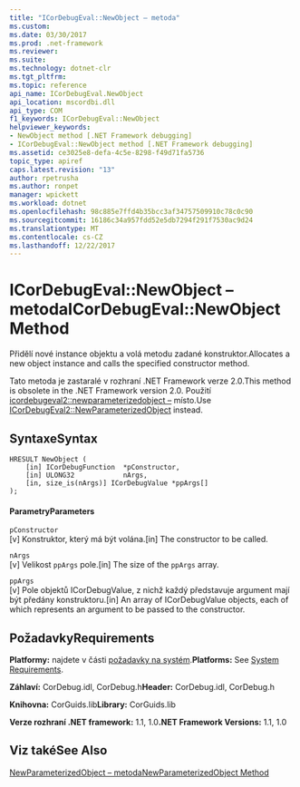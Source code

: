 ```yaml
---
title: "ICorDebugEval::NewObject – metoda"
ms.custom: 
ms.date: 03/30/2017
ms.prod: .net-framework
ms.reviewer: 
ms.suite: 
ms.technology: dotnet-clr
ms.tgt_pltfrm: 
ms.topic: reference
api_name: ICorDebugEval.NewObject
api_location: mscordbi.dll
api_type: COM
f1_keywords: ICorDebugEval::NewObject
helpviewer_keywords:
- NewObject method [.NET Framework debugging]
- ICorDebugEval::NewObject method [.NET Framework debugging]
ms.assetid: ce3025e8-defa-4c5e-8298-f49d71fa5736
topic_type: apiref
caps.latest.revision: "13"
author: rpetrusha
ms.author: ronpet
manager: wpickett
ms.workload: dotnet
ms.openlocfilehash: 98c885e7ffd4b35bcc3af34757509910c78c0c90
ms.sourcegitcommit: 16186c34a957fdd52e5db7294f291f7530ac9d24
ms.translationtype: MT
ms.contentlocale: cs-CZ
ms.lasthandoff: 12/22/2017
---
```

# <a name="icordebugevalnewobject-method"></a><span data-ttu-id="15d0f-102">ICorDebugEval::NewObject – metoda</span><span class="sxs-lookup"><span data-stu-id="15d0f-102">ICorDebugEval::NewObject Method</span></span>
<span data-ttu-id="15d0f-103">Přidělí nové instance objektu a volá metodu zadané konstruktor.</span><span class="sxs-lookup"><span data-stu-id="15d0f-103">Allocates a new object instance and calls the specified constructor method.</span></span>  
  
 <span data-ttu-id="15d0f-104">Tato metoda je zastaralé v rozhraní .NET Framework verze 2.0.</span><span class="sxs-lookup"><span data-stu-id="15d0f-104">This method is obsolete in the .NET Framework version 2.0.</span></span> <span data-ttu-id="15d0f-105">Použití [icordebugeval2::newparameterizedobject –](../../../../docs/framework/unmanaged-api/debugging/icordebugeval2-newparameterizedobject-method.md) místo.</span><span class="sxs-lookup"><span data-stu-id="15d0f-105">Use [ICorDebugEval2::NewParameterizedObject](../../../../docs/framework/unmanaged-api/debugging/icordebugeval2-newparameterizedobject-method.md) instead.</span></span>  
  
## <a name="syntax"></a><span data-ttu-id="15d0f-106">Syntaxe</span><span class="sxs-lookup"><span data-stu-id="15d0f-106">Syntax</span></span>  
  
```  
HRESULT NewObject (  
    [in] ICorDebugFunction  *pConstructor,  
    [in] ULONG32            nArgs,  
    [in, size_is(nArgs)] ICorDebugValue *ppArgs[]  
);  
```  
  
#### <a name="parameters"></a><span data-ttu-id="15d0f-107">Parametry</span><span class="sxs-lookup"><span data-stu-id="15d0f-107">Parameters</span></span>  
 `pConstructor`  
 <span data-ttu-id="15d0f-108">[v] Konstruktor, který má být volána.</span><span class="sxs-lookup"><span data-stu-id="15d0f-108">[in] The constructor to be called.</span></span>  
  
 `nArgs`  
 <span data-ttu-id="15d0f-109">[v] Velikost `ppArgs` pole.</span><span class="sxs-lookup"><span data-stu-id="15d0f-109">[in] The size of the `ppArgs` array.</span></span>  
  
 `ppArgs`  
 <span data-ttu-id="15d0f-110">[v] Pole objektů ICorDebugValue, z nichž každý představuje argument mají být předány konstruktoru.</span><span class="sxs-lookup"><span data-stu-id="15d0f-110">[in] An array of ICorDebugValue objects, each of which represents an argument to be passed to the constructor.</span></span>  
  
## <a name="requirements"></a><span data-ttu-id="15d0f-111">Požadavky</span><span class="sxs-lookup"><span data-stu-id="15d0f-111">Requirements</span></span>  
 <span data-ttu-id="15d0f-112">**Platformy:** najdete v části [požadavky na systém](../../../../docs/framework/get-started/system-requirements.md).</span><span class="sxs-lookup"><span data-stu-id="15d0f-112">**Platforms:** See [System Requirements](../../../../docs/framework/get-started/system-requirements.md).</span></span>  
  
 <span data-ttu-id="15d0f-113">**Záhlaví:** CorDebug.idl, CorDebug.h</span><span class="sxs-lookup"><span data-stu-id="15d0f-113">**Header:** CorDebug.idl, CorDebug.h</span></span>  
  
 <span data-ttu-id="15d0f-114">**Knihovna:** CorGuids.lib</span><span class="sxs-lookup"><span data-stu-id="15d0f-114">**Library:** CorGuids.lib</span></span>  
  
 <span data-ttu-id="15d0f-115">**Verze rozhraní .NET framework:** 1.1, 1.0</span><span class="sxs-lookup"><span data-stu-id="15d0f-115">**.NET Framework Versions:** 1.1, 1.0</span></span>  
  
## <a name="see-also"></a><span data-ttu-id="15d0f-116">Viz také</span><span class="sxs-lookup"><span data-stu-id="15d0f-116">See Also</span></span>  
 [<span data-ttu-id="15d0f-117">NewParameterizedObject – metoda</span><span class="sxs-lookup"><span data-stu-id="15d0f-117">NewParameterizedObject Method</span></span>](../../../../docs/framework/unmanaged-api/debugging/icordebugeval2-newparameterizedobject-method.md)
